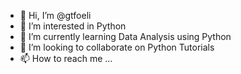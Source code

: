 - 👋 Hi, I’m @gtfoeli
- 👀 I’m interested in Python
- 🌱 I’m currently learning Data Analysis using Python
- 💞️ I’m looking to collaborate on Python Tutorials
- 📫 How to reach me ...

<!---
gtfoeli/gtfoeli is a ✨ special ✨ repository because its `README.md` (this file) appears on your GitHub profile.
You can click the Preview link to take a look at your changes.
--->
